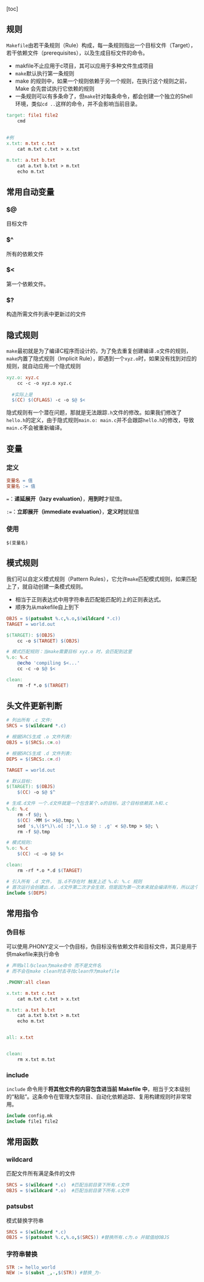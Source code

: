 [toc]

## 规则

`Makefile`由若干条规则（Rule）构成，每一条规则指出一个目标文件（Target），若干依赖文件（prerequisites），以及生成目标文件的命令。

* makfile不止应用于c项目，其可以应用于多种文件生成项目
* `make`默认执行第一条规则
* make 的规则中，如果一个规则依赖于另一个规则，在执行这个规则之前，Make 会先尝试执行它依赖的规则
* 一条规则可以有多条命了，但`make`针对每条命令，都会创建一个独立的Shell环境，类似`cd ..`这样的命令，并不会影响当前目录。

```makefile
target: file1 file2
	cmd
	
	
#例
x.txt: m.txt c.txt
	cat m.txt c.txt > x.txt

m.txt: a.txt b.txt
	cat a.txt b.txt > m.txt
	echo m.txt

```

## 常用自动变量

### $@

目标文件

### $^

所有的依赖文件

### $<

第一个依赖文件。 

### $?

构造所需文件列表中更新过的文件

## 隐式规则

`make`最初就是为了编译C程序而设计的，为了免去重复创建编译`.o`文件的规则，`make`内置了隐式规则（Implicit Rule），即遇到一个`xyz.o`时，如果没有找到对应的规则，就自动应用一个隐式规则

```makefile
xyz.o: xyz.c
	cc -c -o xyz.o xyz.c
	
  #实际上是
  $(CC) $(CFLAGS) -c -o $@ $<
```

隐式规则有一个潜在问题，那就是无法跟踪`.h`文件的修改。如果我们修改了`hello.h`的定义，由于隐式规则`main.o: main.c`并不会跟踪`hello.h`的修改，导致`main.c`不会被重新编译。

## 变量

### 定义

```makefile
变量名 = 值
变量名 := 值
```

`=`：**递延展开（lazy evaluation）**，**用到时**才赋值。

`:=`：**立即展开（immediate evaluation）**，**定义时**就赋值

### 使用

```
$(变量名)
```

## 模式规则

我们可以自定义模式规则（Pattern Rules），它允许`make`匹配模式规则，如果匹配上了，就自动创建一条模式规则。

* 相当于正则表达式中用字符串去匹配能匹配的上的正则表达式。
* 顺序为从makefile自上到下

```makefile
OBJS = $(patsubst %.c,%.o,$(wildcard *.c))
TARGET = world.out

$(TARGET): $(OBJS)
	cc -o $(TARGET) $(OBJS)

# 模式匹配规则：当make需要目标 xyz.o 时，会匹配到这里
%.o: %.c
	@echo 'compiling $<...'
	cc -c -o $@ $<

clean:
	rm -f *.o $(TARGET)
```

## 头文件更新判断

```makefile
# 列出所有 .c 文件:
SRCS = $(wildcard *.c)

# 根据SRCS生成 .o 文件列表:
OBJS = $(SRCS:.c=.o)

# 根据SRCS生成 .d 文件列表:
DEPS = $(SRCS:.c=.d)

TARGET = world.out

# 默认目标:
$(TARGET): $(OBJS)
	$(CC) -o $@ $^

# 生成.d文件 一个.d文件就是一个包含某个.o的目标，这个目标依赖其.h和.c
%.d: %.c
	rm -f $@; \
	$(CC) -MM $< >$@.tmp; \
	sed 's,\($*\)\.o[ :]*,\1.o $@ : ,g' < $@.tmp > $@; \
	rm -f $@.tmp

# 模式规则:
%.o: %.c
	$(CC) -c -o $@ $<

clean:
	rm -rf *.o *.d $(TARGET)

# 引入所有 .d 文件， 当.d不存在时 触发上述 %.d: %.c 规则
# 首次运行会创建出.d，.d文件第二次才会生效，但是因为第一次本来就会编译所有，所以这个过程没有问题
include $(DEPS)
```

## 常用指令

### 伪目标

可以使用.PHONY定义一个伪目标，伪目标没有依赖文件和目标文件，其只是用于供makefile来执行命令

```makefile
# 声明all与clean为make命令 而不是文件名
# 而不会在make clean时去寻找clean作为makefile

.PHONY:all clean

x.txt: m.txt c.txt
	cat m.txt c.txt > x.txt

m.txt: a.txt b.txt
	cat a.txt b.txt > m.txt
	echo m.txt


all: x.txt


clean:
	rm x.txt m.txt
```

### include

`include` 命令用于**将其他文件的内容包含进当前 Makefile 中**，相当于文本级别的“粘贴”。这条命令在管理大型项目、自动化依赖追踪、复用构建规则时非常常用。

```makefile
include config.mk
include file1 file2
```

## 常用函数

### wildcard

匹配文件所有满足条件的文件

```makefile
SRCS = $(wildcard *.c)	#匹配当前目录下所有.c文件
OBJS = $(wildcard *.o)  #匹配当前目录下所有.o文件
```

### patsubst

模式替换字符串

```makefile
SRCS = $(wildcard *.c)
OBJS = $(patsubst %.c,%.o,$(SRCS)) #替换所有.c为.o 并赋值给OBJS
```

### 字符串替换

```makefile
STR := hello_world
NEW := $(subst _,-,$(STR)) #替换_为-
```


